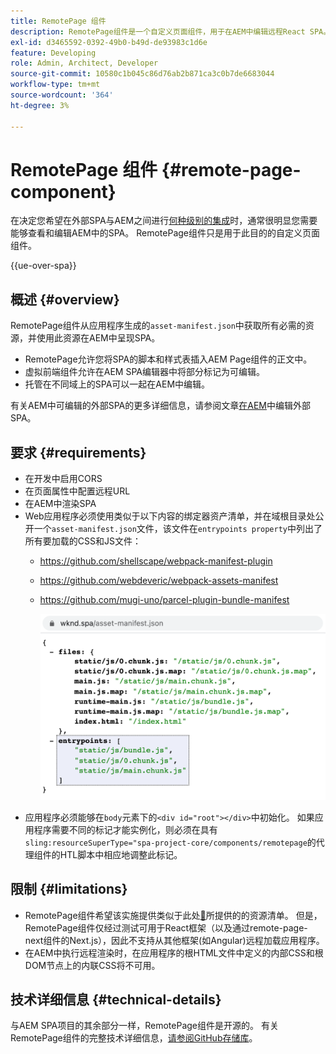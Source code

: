 ```yaml
---
title: RemotePage 组件
description: RemotePage组件是一个自定义页面组件，用于在AEM中编辑远程React SPA。
exl-id: d3465592-0392-49b0-b49d-de93983c1d6e
feature: Developing
role: Admin, Architect, Developer
source-git-commit: 10580c1b045c86d76ab2b871ca3c0b7de6683044
workflow-type: tm+mt
source-wordcount: '364'
ht-degree: 3%

---
```


# RemotePage 组件 {#remote-page-component}

在决定您希望在外部SPA与AEM之间进行[何种级别的集成](/help/implementing/developing/headful-headless.md)时，通常很明显您需要能够查看和编辑AEM中的SPA。 RemotePage组件只是用于此目的的自定义页面组件。

{{ue-over-spa}}

## 概述 {#overview}

RemotePage组件从应用程序生成的`asset-manifest.json`中获取所有必需的资源，并使用此资源在AEM中呈现SPA。

* RemotePage允许您将SPA的脚本和样式表插入AEM Page组件的正文中。
* 虚拟前端组件允许在AEM SPA编辑器中将部分标记为可编辑。
* 托管在不同域上的SPA可以一起在AEM中编辑。

有关AEM中可编辑的外部SPA的更多详细信息，请参阅文章[在AEM](editing-external-spa.md)中编辑外部SPA。

## 要求 {#requirements}

* 在开发中启用CORS
* 在页面属性中配置远程URL
* 在AEM中渲染SPA
* Web应用程序必须使用类似于以下内容的绑定器资产清单，并在域根目录处公开一个`asset-manifest.json`文件，该文件在`entrypoints property`中列出了所有要加载的CSS和JS文件：
   * https://github.com/shellscape/webpack-manifest-plugin
   * https://github.com/webdeveric/webpack-assets-manifest
   * https://github.com/mugi-uno/parcel-plugin-bundle-manifest

     ![entrypoints属性示例](assets/asset-manifest-entrypoints.png)
* 应用程序必须能够在`body`元素下的`<div id="root"></div>`中初始化。 如果应用程序需要不同的标记才能实例化，则必须在具有`sling:resourceSuperType="spa-project-core/components/remotepage`的代理组件的HTL脚本中相应地调整此标记。

## 限制 {#limitations}

* RemotePage组件希望该实施提供类似于此处[&#128279;](https://github.com/shellscape/webpack-manifest-plugin)所提供的的资源清单。 但是，RemotePage组件仅经过测试可用于React框架（以及通过remote-page-next组件的Next.js），因此不支持从其他框架(如Angular)远程加载应用程序。
* 在AEM中执行远程渲染时，在应用程序的根HTML文件中定义的内部CSS和根DOM节点上的内联CSS将不可用。

## 技术详细信息 {#technical-details}

与AEM SPA项目的其余部分一样，RemotePage组件是开源的。 有关RemotePage组件的完整技术详细信息，[请参阅GitHub存储库](https://github.com/adobe/aem-spa-project-core/tree/master/ui.apps/src/main/content/jcr_root/apps/spa-project-core/components/remotepage)。

